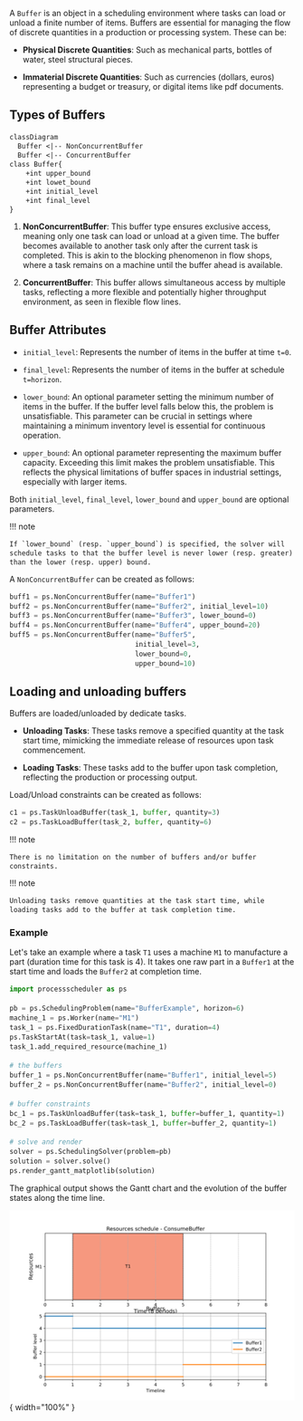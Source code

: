 A `Buffer` is an object in a scheduling environment where tasks can load or unload a finite number of items. Buffers are essential for managing the flow of discrete quantities in a production or processing system. These can be:

* **Physical Discrete Quantities**: Such as mechanical parts, bottles of water, steel structural pieces.

* **Immaterial Discrete Quantities**: Such as currencies (dollars, euros) representing a budget or treasury, or digital items like pdf documents.

## Types of Buffers

``` mermaid
classDiagram
  Buffer <|-- NonConcurrentBuffer
  Buffer <|-- ConcurrentBuffer
class Buffer{
    +int upper_bound
    +int lowet_bound
    +int initial_level
    +int final_level
}
```

1. **NonConcurrentBuffer**: This buffer type ensures exclusive access, meaning only one task can load or unload at a given time. The buffer becomes available to another task only after the current task is completed. This is akin to the blocking phenomenon in flow shops, where a task remains on a machine until the buffer ahead is available.

2. **ConcurrentBuffer**: This buffer allows simultaneous access by multiple tasks, reflecting a more flexible and potentially higher throughput environment, as seen in flexible flow lines.

## Buffer Attributes

* `initial_level`: Represents the number of items in the buffer at time `t=0`.

* `final_level`: Represents the number of items in the buffer at schedule `t=horizon`.

* `lower_bound`: An optional parameter setting the minimum number of items in the buffer. If the buffer level falls below this, the problem is unsatisfiable. This parameter can be crucial in settings where maintaining a minimum inventory level is essential for continuous operation.

* `upper_bound`: An optional parameter representing the maximum buffer capacity. Exceeding this limit makes the problem unsatisfiable. This reflects the physical limitations of buffer spaces in industrial settings, especially with larger items.

Both `initial_level`, `final_level`, `lower_bound` and `upper_bound` are optional parameters.

!!! note

    If `lower_bound` (resp. `upper_bound`) is specified, the solver will schedule tasks to that the buffer level is never lower (resp. greater) than the lower (resp. upper) bound.

A `NonConcurrentBuffer` can be created as follows:

``` py
buff1 = ps.NonConcurrentBuffer(name="Buffer1")
buff2 = ps.NonConcurrentBuffer(name="Buffer2", initial_level=10)
buff3 = ps.NonConcurrentBuffer(name="Buffer3", lower_bound=0)
buff4 = ps.NonConcurrentBuffer(name="Buffer4", upper_bound=20)
buff5 = ps.NonConcurrentBuffer(name="Buffer5",
                               initial_level=3,
                               lower_bound=0, 
                               upper_bound=10)
```

## Loading and unloading buffers

Buffers are loaded/unloaded by dedicate tasks.

* **Unloading Tasks**: These tasks remove a specified quantity at the task start time, mimicking the immediate release of resources upon task commencement.

* **Loading Tasks**: These tasks add to the buffer upon task completion, reflecting the production or processing output.

Load/Unload constraints can be created as follows:

``` py
c1 = ps.TaskUnloadBuffer(task_1, buffer, quantity=3)
c2 = ps.TaskLoadBuffer(task_2, buffer, quantity=6)
```

!!! note

    There is no limitation on the number of buffers and/or buffer constraints.

!!! note

    Unloading tasks remove quantities at the task start time, while loading tasks add to the buffer at task completion time.

### Example

Let's take an example where a task `T1` uses a machine `M1` to manufacture a part (duration time for this task is 4). It takes one raw part in a `Buffer1` at the start time and loads the `Buffer2` at completion time.

``` py
import processscheduler as ps

pb = ps.SchedulingProblem(name="BufferExample", horizon=6)
machine_1 = ps.Worker(name="M1")
task_1 = ps.FixedDurationTask(name="T1", duration=4)
ps.TaskStartAt(task=task_1, value=1)
task_1.add_required_resource(machine_1)

# the buffers
buffer_1 = ps.NonConcurrentBuffer(name="Buffer1", initial_level=5)
buffer_2 = ps.NonConcurrentBuffer(name="Buffer2", initial_level=0)

# buffer constraints
bc_1 = ps.TaskUnloadBuffer(task=task_1, buffer=buffer_1, quantity=1)
bc_2 = ps.TaskLoadBuffer(task=task_1, buffer=buffer_2, quantity=1)

# solve and render
solver = ps.SchedulingSolver(problem=pb)
solution = solver.solve()
ps.render_gantt_matplotlib(solution)
```

The graphical output shows the Gantt chart and the evolution of the buffer states along the time line.

![Buffer example](img/BufferExample.svg){ width="100%" }
